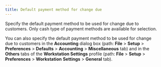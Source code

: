 ```yaml
---
title: Default payment method for change due
---
```



Specify the default payment method to be used for change due to customers.  Only cash type of payment methods are available for selection.


You can also specify the default payment method to be used for change  due to customers in the **Accounting**  dialog box (path: **File** > **Setup** > **Preferences**  > **Defaults** > **Accounting**  > **Miscellaneous** tab) and in  the **Others** tabs of the **Workstation 
 Settings** profile (path: **File**  > **Setup** > **Preferences**  > **Workstation** **Settings**  > **General** tab).
